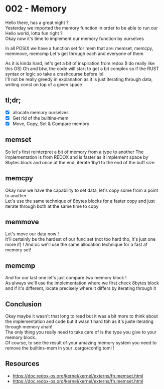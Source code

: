 # 002 - Memory

Hello there, has a great night ?  
Yesterday we imported the memory function in order to be able to run our Hello world, lotta fun right ?  
Okay now it's time to implement our memory function by ourselves

In all POSIX we have a function set for mem that are: memset, memcpy, memmove, memcmp
Let's get through each and everyone of them

As it is kinda hard, let's get a bit of inspiration from redox (I do really like this OS)
Oh and btw, the code will start to get a bit complex so if the RUST syntax or logic so take a crashcourse before lol  
I'll not be really greedy in explanation as it is just iterating through data, writing const on top of a given space  

## tl;dr;

- [x] allocate memory ourselves  
- [x] Get rid of the builtins-mem  
- [x] Move, Copy, Set & Compare memory  

## memset

So let's first reinterpret a bit of memory from a type to another
The implementation is from REDOX and is faster as it implement space by 8bytes block and once at the end, iterate 1by1 to the end of the buff size  

## memcpy

Okay now we have the capability to set data, let's copy some from a point to another  
Let's use the same technique of 8bytes blocks for a faster copy and just iterate through both at the same time to copy  

## memmove

Let's move our data now !  
It'll certainly be the hardest of our func set (not too hard tho, it's just one more if) ! And oc we'll use the same allocation technique for a fast af memory set!  

## memcmp

And for our last one let's just compare two memory block !  
As always we'll use the implementation where we first check 8bytes block and if it's different, locate precisely where it differs by iterating through it  

## Conclusion  

Okay maybe it wasn't that long to read but it was a bit more to think about the implementation and code but it wasn't hard tbh as it's juste iterating through memory ahah!  
The only thing you really need to take care of is the type you give to your memory block.  
Of course, to see the result of your amazing memory system you need to remove the builtins-mem in your .cargo/config.toml !  

## Resources

- <https://doc.redox-os.org/kernel/kernel/externs/fn.memset.html>
- <https://doc.redox-os.org/kernel/kernel/externs/fn.memset.html>
